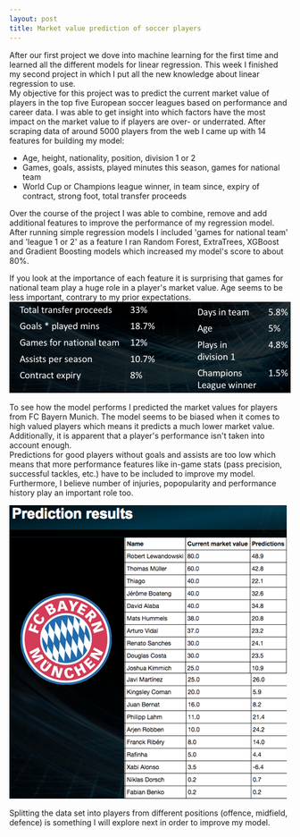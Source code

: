 ```yaml
---
layout: post
title: Market value prediction of soccer players 
---
```


After our first project we dove into machine learning for the first time and learned all the different models for linear regression.
This week I finished my second project in which I put all the new knowledge about linear regression to use.  
My objective for this project was to predict the current market value of players in the top five European soccer leagues based on performance and career data. I was able to get insight into which factors have the most impact on the market value to if players are over- or underrated. After scraping data of around 5000 players from the web I came up with 14 features for building my model:
- Age, height, nationality, position, division 1 or 2
- Games, goals, assists, played minutes this season, games for national team
- World Cup or Champions league winner, in team since, expiry of contract, strong foot, total transfer proceeds    

Over the course of the project I was able to combine, remove and add additional features to improve the performance of my regression model. After running simple regression models I included 'games for national team' and 'league 1 or 2' as a feature I ran Random Forest, ExtraTrees, XGBoost and Gradient Boosting models which increased my model's score to about 80%.  

If you look at the importance of each feature it is surprising that games for national team play a huge role in a player's market value. Age seems to be less important, contrary to my prior expectations.  
![Features](/images/feature_importance.png)

To see how the model performs I predicted the market values for players from FC Bayern Munich. The model seems to be biased when it comes to high valued players which means it predicts a much lower market value. Additionally, it is apparent that a player's performance isn't taken into account enough.  
Predictions for good players without goals and assists are too low which means that more performance features like in-game stats (pass precision, successful tackles, etc.) have to be included to improve my model. Furthermore, I believe number of injuries, popopularity and performance history play an important role too.
  
  
![Predictions](/images/prediction_results.png)  


Splitting the data set into players from different positions (offence, midfield, defence) is something I will explore next in order to improve my model.      

 







